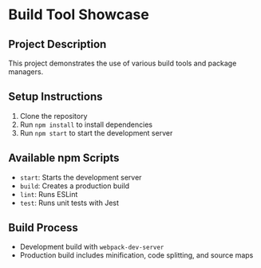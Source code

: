 # Build Tool Showcase

## Project Description
This project demonstrates the use of various build tools and package managers.

## Setup Instructions
1. Clone the repository
2. Run `npm install` to install dependencies
3. Run `npm start` to start the development server

## Available npm Scripts
- `start`: Starts the development server
- `build`: Creates a production build
- `lint`: Runs ESLint
- `test`: Runs unit tests with Jest

## Build Process
- Development build with `webpack-dev-server`
- Production build includes minification, code splitting, and source maps
